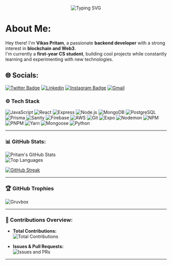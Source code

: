 <p align="center">
  <img src="https://github.com/DenverCoder1/readme-typing-svg/raw/main/demo.svg" alt="Typing SVG" />
</p>



# About Me: 
Hey there! I'm **Vikas Pritam**, a passionate **backend developer** with a strong interest in **blockchain and Web3**.  
I'm currently a **first-year CS student**, building cool projects while constantly learning and experimenting with new technologies.  

## 🌐 Socials:
[![Twitter Badge](https://img.shields.io/badge/-Twitter-1da1f2?labelColor=1da1f2&logo=twitter&logoColor=white&link=https://x.com/MonsterTonGames)](https://x.com/MonsterTonGames)
[![Linkedin](https://img.shields.io/badge/-LinkedIn-blue?style=flat&logo=Linkedin&logoColor=white)](https://www.linkedin.com/in/vikas-pritam-176601281//)
[![Instagram Badge](https://img.shields.io/badge/-Instagram-purple?logo=instagram&logoColor=white&link=https://instagram.com/fruity_gumbo//)](https://www.instagram.com/fruity_gumbo/)
[![Gmail](https://img.shields.io/badge/-Gmail-c14438?style=flat&logo=Gmail&logoColor=white)](mailto:pritamsocrates@gmail.com)

### ⚙️ Tech Stack

![JavaScript](https://img.shields.io/badge/-Javascript-05122A?style=for-the-badge&logo=Javascript&color=353535) ![React](https://img.shields.io/badge/-React-05122A?style=for-the-badge&logo=React&color=353535)
![Express](https://img.shields.io/badge/-Express-05122A?style=for-the-badge&logo=Express&color=353535) ![Node.js](https://img.shields.io/badge/-Node.js-05122A?style=for-the-badge&logo=Node.js&color=353535) ![MongoDB](https://img.shields.io/badge/-MongoDB-05122A?style=for-the-badge&logo=MongoDB&color=353535) ![PostgreSQL](https://img.shields.io/badge/-PostgreSQL-05122A?style=for-the-badge&logo=PostgreSQL&color=353535) ![Prisma](https://img.shields.io/badge/-Prisma-05122A?style=for-the-badge&logo=Prisma&color=353535) ![Sanity](https://img.shields.io/badge/-Sanity-05122A?style=for-the-badge&logo=Sanity&color=353535) ![Firebase](https://img.shields.io/badge/-Firebase-05122A?style=for-the-badge&logo=Firebase&color=353535) ![AWS](https://img.shields.io/badge/-AWS-05122A?style=for-the-badge&logo=Amazon-AWS&color=353535) ![Git](https://img.shields.io/badge/-Git-05122A?style=for-the-badge&logo=Git&color=353535) ![Expo](https://img.shields.io/badge/-Expo-05122A?style=for-the-badge&logo=Expo&color=353535) ![Nodemon](https://img.shields.io/badge/-Nodemon-05122A?style=for-the-badge&logo=Nodemon&color=353535) ![NPM](https://img.shields.io/badge/-NPM-05122A?style=for-the-badge&logo=NPM&color=353535) ![PNPM](https://img.shields.io/badge/-PNPM-05122A?style=for-the-badge&logo=PNPM&color=353535) ![Yarn](https://img.shields.io/badge/-Yarn-05122A?style=for-the-badge&logo=Yarn&color=353535) ![Mongoose](https://img.shields.io/badge/-Mongoose-05122A?style=for-the-badge&logo=Mongoose&color=353535) ![Python](https://img.shields.io/badge/-Python-05122A?style=for-the-badge&logo=Python&color=353535)

---

### 📊 GitHub Stats:

![Pritam's GitHub Stats](https://github-readme-stats.vercel.app/api?username=pritam-ago&show_icons=true&theme=gruvbox&count_private=true)  
![Top Languages](https://github-readme-stats.vercel.app/api/top-langs/?username=pritam-ago&layout=compact&theme=gruvbox)

[![GitHub Streak](https://github-readme-streak-stats.herokuapp.com/?user=pritam-ago&theme=gruvbox)](https://github-readme-streak-stats.herokuapp.com/?user=pritam-ago&theme=gruvbox)

---

### 🏆 GitHub Trophies

![Gruvbox](https://github-profile-trophy.vercel.app/?username=pritam-ago&theme=gruvbox)

---

### 🚀 Contributions Overview:

- **Total Contributions:**  
![Total Contributions](https://github-profile-summary-cards.vercel.app/api/cards/profile-details?username=pritam-ago&theme=gruvbox)

- **Issues & Pull Requests:**  
![Issues and PRs](https://github-readme-stats.vercel.app/api?username=pritam-ago&count_private=true&show_icons=true&hide_title=true&theme=gruvbox)

<!--
- **Activity Graph:**  
![Activity Graph](https://github-readme-activity-graph.vercel.app/graph?username=pritam-ago&theme=gruvbox)
-->

---

